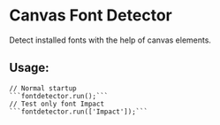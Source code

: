 # Canvas Font Detector
 
Detect installed fonts with the help of canvas elements.

## Usage:
	// Normal startup
    ```fontdetector.run();```
	// Test only font Impact
    ```fontdetector.run(['Impact']);```